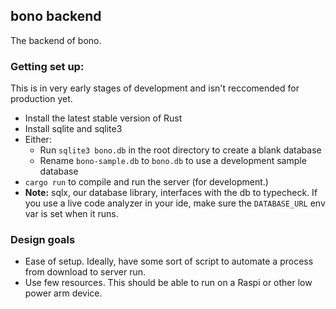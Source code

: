## bono backend

The backend of bono.

### Getting set up:
This is in very early stages of development and isn't reccomended for production yet.
 - Install the latest stable version of Rust
 - Install sqlite and sqlite3
 - Either:
    - Run `sqlite3 bono.db` in the root directory to create a blank database
    - Rename `bono-sample.db` to `bono.db` to use a development sample database
 - `cargo run` to compile and run the server (for development.)
 - <b>Note:</b> sqlx, our database library, interfaces with the db to typecheck. If you use a live code analyzer in your ide, make sure the `DATABASE_URL` env var is set when it runs.

 ### Design goals
  - Ease of setup. Ideally, have some sort of script to automate a process from download to server run.
  - Use few resources. This should be able to run on a Raspi or other low power arm device.